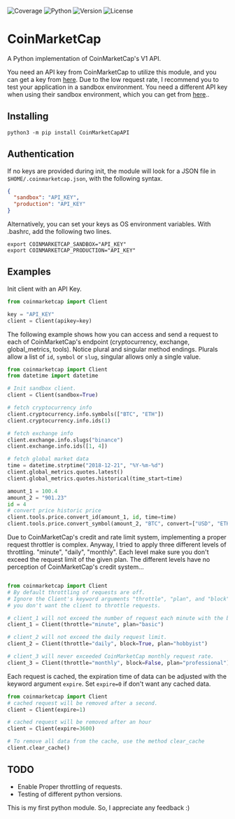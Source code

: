 ![Coverage](https://img.shields.io/badge/coverage-87%25-yellowgreen.svg)
![Python](https://img.shields.io/badge/Python-3.7-brightgreen.svg)
![Version](https://img.shields.io/badge/Version-0.5-brightgreen.svg)
![License](https://img.shields.io/badge/License-MIT-green.svg)

# CoinMarketCap
A Python implementation of CoinMarketCap's V1 API.


You need an API key from CoinMarketCap to utilize this module, and you can get a key from [here](https://coinmarketcap.com/api/). Due to the low request rate, I recommend you to test your application in a sandbox environment. You need a different API key when using their sandbox environment, which you can get from [here](https://sandbox.coinmarketcap.com/)..

## Installing
```terminal
python3 -m pip install CoinMarketCapAPI
```

## Authentication
If no keys are provided during init, the module will look for a JSON file in `$HOME/.coinmarketcap.json`, with the following syntax.
```json
{
  "sandbox": "API_KEY",
  "production": "API_KEY"
}
```

Alternatively, you can set your keys as OS environment variables. With .bashrc, add the following two lines.
```terminal
export COINMARKETCAP_SANDBOX="API_KEY"
export COINMARKETCAP_PRODUCTION="API_KEY"
```

## Examples
Init client with an API Key.
```python
from coinmarketcap import Client

key = "API_KEY"
client = Client(apikey=key)
```

The following example shows how you can access and send a request to each of CoinMarketCap's endpoint (cryptocurrency, exchange, global_metrics, tools). Notice plural and singular method endings. Plurals allow a list of `id`, `symbol` or `slug`, singular allows only a single value.

```python
from coinmarketcap import Client
from datetime import datetime

# Init sandbox client.
client = Client(sandbox=True)

# fetch cryptocurrency info
client.cryptocurrency.info.symbols(["BTC", "ETH"])
client.cryptocurrency.info.ids(1)

# fetch exchange info
client.exchange.info.slugs("binance")
client.exchange.info.ids([1, 4])

# fetch global market data
time = datetime.strptime("2018-12-21", "%Y-%m-%d")
client.global_metrics.quotes.latest()
client.global_metrics.quotes.historical(time_start=time)

amount_1 = 100.4
amount_2 = "901.23"
id = 4
# convert price historic price
client.tools.price.convert_id(amount_1, id, time=time)
client.tools.price.convert_symbol(amount_2, "BTC", convert=["USD", "ETH"])
```

Due to CoinMarketCap's credit and rate limit system, implementing a proper request throttler is complex. Anyway, I tried to apply three different levels of throttling. "minute", "daily", "monthly". Each level make sure you don't exceed the request limit of the given plan. The different levels have no perception of CoinMarketCap's credit system...

```python  

from coinmarketcap import Client
# By default throttling of requests are off.
# Ignore the Client's keyword arguments "throttle", "plan", and "block" if
# you don't want the client to throttle requests.  

# client_1 will not exceed the number of request each minute with the basic plan.
client_1 = Client(throttle="minute", plan="basic")

# client_2 will not exceed the daily request limit.
client_2 = Client(throttle="daily", block=True, plan="hobbyist")

# client_3 will never exceeded CoinMarketCap monthly request rate.
client_3 = Client(throttle="monthly", block=False, plan="professional")

```

Each request is cached, the expiration time of data can be adjusted with the keyword argument `expire`. Set `expire=0` if don't want any cached data.
```python
from coinmarketcap import Client
# cached request will be removed after a second.
client = Client(expire=1)

# cached request will be removed after an hour
client = Client(expire=3600)

# To remove all data from the cache, use the method clear_cache
client.clear_cache()
```

## TODO
* Enable Proper throttling of requests.
* Testing of different python versions.

This is my first python module. So, I appreciate any feedback :)
